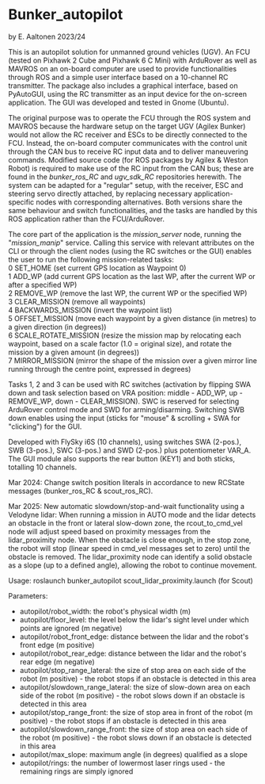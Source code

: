 # Bunker_autopilot
by E. Aaltonen 2023/24

This is an autopilot solution for unmanned ground vehicles (UGV). An FCU (tested on Pixhawk 2 Cube and Pixhawk 6 C Mini) with ArduRover as well as MAVROS on an on-board computer are used to provide functionalities through ROS and a simple user interface based on a 10-channel RC transmitter. The package also includes a graphical interface, based on PyAutoGUI, using the RC transmitter as an input device for the on-screen application. The GUI was developed and tested in Gnome (Ubuntu).

The original purpose was to operate the FCU through the ROS system and MAVROS because the hardware setup on the target UGV (Agilex Bunker) would not allow the RC receiver and ESCs to be directly connected to the FCU. Instead, the on-board computer communicates with the control unit through the CAN bus to receive RC input data and to deliver maneuvering commands. Modified source code (for ROS packages by Agilex & Weston Robot) is required to make use of the RC input from the CAN bus; these are found in the *bunker_ros_RC* and *ugv_sdk_RC* repositories herewith. The system can be adapted for a "regular" setup, with the receiver, ESC and steering servo directly attached, by replacing necessary application-specific nodes with corresponding alternatives. Both versions share the same behaviour and switch functionalities, and the tasks are handled by this ROS application rather than the FCU/ArduRover.

The core part of the application is the *mission_server* node, running the "*mission_manip*" service. Calling this service with relevant attributes on the CLI or through the client nodes (using the RC switches or the GUI) enables the user to run the following mission-related tasks:<br>
0 SET_HOME (set current GPS location as Waypoint 0)<br>
1 ADD_WP (add current GPS location as the last WP, after the current WP or after a specified WP)<br>
2 REMOVE_WP (remove the last WP, the current WP or the specified WP)<br>
3 CLEAR_MISSION (remove all waypoints)<br>
4 BACKWARDS_MISSION (invert the waypoint list)<br>
5 OFFSET_MISSION (move each waypoint by a given distance (in metres) to a given direction (in degrees))<br>
6 SCALE_ROTATE_MISSION (resize the mission map by relocating each waypoint, based on a scale factor (1.0 = original size), and rotate the mission by a given amount (in degrees))<br>
7 MIRROR_MISSION (mirror the shape of the mission over a given mirror line running through the centre point, expressed in degrees)<br>

Tasks 1, 2 and 3 can be used with RC switches (activation by flipping SWA down and task selection based on VRA position: middle - ADD_WP, up - REMOVE_WP, down - CLEAR_MISSION). SWC is reserved for selecting ArduRover control mode and SWD for arming/disarming. Switching SWB down enables using the input (sticks for "mouse" & scrolling + SWA for "clicking") for the GUI. 

Developed with FlySky i6S (10 channels), using switches SWA (2-pos.), SWB (3-pos.), SWC (3-pos.) and SWD (2-pos.) plus potentiometer VAR_A. The GUI module also supports the rear button (KEY1) and both sticks, totalling 10 channels.

Mar 2024: Change switch position literals in accordance to new RCState messages (bunker_ros_RC & scout_ros_RC).

Mar 2025: New automatic slowdown/stop-and-wait functionality using a Velodyne lidar: When running a mission in AUTO mode and the lidar detects an obstacle in the front or lateral slow-down zone, the rcout_to_cmd_vel node will adjust speed based on proximity messages from the lidar_proximity node. When the obstacle is close enough, in the stop zone, the robot will stop (linear speed in cmd_vel messages set to zero) until the obstacle is removed. The lidar_proximity node can identify a solid obstacle as a slope (up to a defined angle), allowing the robot to continue movement. 

Usage: roslaunch bunker_autopilot scout_lidar_proximity.launch (for Scout)

Parameters:
- autopilot/robot_width: the robot's physical width (m)
- autopilot/floor_level: the level below the lidar's sight level under which points are ignored (m negative)
- autopilot/robot_front_edge: distance between the lidar and the robot's front edge (m positive)
- autopilot/robot_rear_edge: distance between the lidar and the robot's rear edge (m negative)
- autopilot/stop_range_lateral: the size of stop area on each side of the robot (m positive) - the robot stops if an obstacle is detected in this area
- autopilot/slowdown_range_lateral: the size of slow-down area on each side of the robot (m positive) - the robot slows down if an obstacle is detected in this area
- autopilot/stop_range_front: the size of stop area in front of the robot (m positive) - the robot stops if an obstacle is detected in this area
- autopilot/slowdown_range_front: the size of stop area on each side of the robot (m positive) - the robot slows down if an obstacle is detected in this area
- autopilot/max_slope: maximum angle (in degrees) qualified as a slope
- autopilot/rings: the number of lowermost laser rings used - the remaining rings are simply ignored

  
